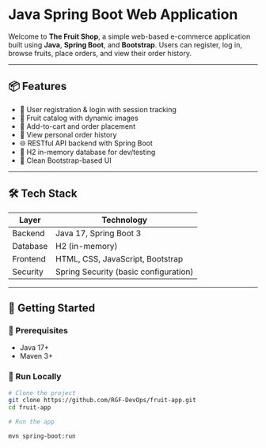 # Java Spring Boot Web Application

Welcome to **The Fruit Shop**, a simple web-based e-commerce application built using **Java**, **Spring Boot**, and **Bootstrap**. Users can register, log in, browse fruits, place orders, and view their order history.

---

## 📦 Features

- 🔐 User registration & login with session tracking
- 🍌 Fruit catalog with dynamic images
- 🛒 Add-to-cart and order placement
- 📜 View personal order history
- 🌐 RESTful API backend with Spring Boot
- 🧪 H2 in-memory database for dev/testing
- 🎨 Clean Bootstrap-based UI

---

## 🛠️ Tech Stack

| Layer      | Technology               |
|------------|--------------------------|
| Backend    | Java 17, Spring Boot 3   |
| Database   | H2 (in-memory)           |
| Frontend   | HTML, CSS, JavaScript, Bootstrap |
| Security   | Spring Security (basic configuration) |

---

## 🚀 Getting Started

### 🔧 Prerequisites

- Java 17+
- Maven 3+

### 🧪 Run Locally

```bash
# Clone the project
git clone https://github.com/RGF-DevOps/fruit-app.git
cd fruit-app

# Run the app

mvn spring-boot:run
